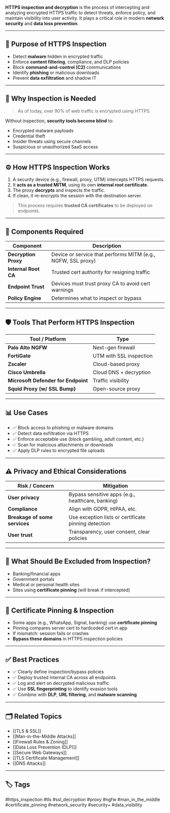 **HTTPS inspection and decryption** is the process of intercepting and analyzing encrypted HTTPS traffic to detect threats, enforce policy, and maintain visibility into user activity. It plays a critical role in modern **network security** and **data loss prevention**.

---

## 🎯 Purpose of HTTPS Inspection

- Detect **malware** hidden in encrypted traffic
- Enforce **content filtering**, compliance, and DLP policies
- Block **command-and-control (C2)** communications
- Identify **phishing** or malicious downloads
- Prevent **data exfiltration** and shadow IT

---

## 🔐 Why Inspection is Needed

> As of today, over 90% of web traffic is encrypted using HTTPS.

Without inspection, **security tools become blind** to:

- Encrypted malware payloads
- Credential theft
- Insider threats using secure channels
- Suspicious or unauthorized SaaS access

---

## ⚙️ How HTTPS Inspection Works

1. A security device (e.g., firewall, proxy, UTM) intercepts HTTPS requests.
2. It **acts as a trusted MITM**, using its own **internal root certificate**.
3. The proxy **decrypts** and inspects the traffic.
4. If clean, it re-encrypts the session with the destination server.

> This process requires **trusted CA certificates** to be deployed on endpoints.

---

## 🧩 Components Required

| Component             | Description                                   |
|------------------------|-----------------------------------------------|
| **Decryption Proxy**   | Device or service that performs MITM (e.g., NGFW, SSL proxy) |
| **Internal Root CA**   | Trusted cert authority for resigning traffic |
| **Endpoint Trust**     | Devices must trust proxy CA to avoid cert warnings |
| **Policy Engine**      | Determines what to inspect or bypass         |

---

## 🛡️ Tools That Perform HTTPS Inspection

| Tool / Platform         | Type                        |
|--------------------------|-----------------------------|
| **Palo Alto NGFW**       | Next-gen firewall           |
| **FortiGate**            | UTM with SSL inspection     |
| **Zscaler**              | Cloud-based proxy           |
| **Cisco Umbrella**       | Cloud DNS + decryption      |
| **Microsoft Defender for Endpoint** | Traffic visibility |
| **Squid Proxy (w/ SSL Bump)** | Open-source proxy        |

---

## 📊 Use Cases

- ✅ Block access to phishing or malware domains
- ✅ Detect data exfiltration via HTTPS
- ✅ Enforce acceptable use (block gambling, adult content, etc.)
- ✅ Scan for malicious attachments or downloads
- ✅ Apply DLP rules to encrypted file uploads

---

## ⚠️ Privacy and Ethical Considerations

| Risk / Concern                  | Mitigation                                     |
|----------------------------------|------------------------------------------------|
| **User privacy**                | Bypass sensitive apps (e.g., healthcare, banking) |
| **Compliance**                  | Align with GDPR, HIPAA, etc.                   |
| **Breakage of some services**   | Use exception lists or certificate pinning detection |
| **User trust**                  | Transparency, user consent, clear policies     |

---

## 🚫 What Should Be Excluded from Inspection?

- Banking/financial apps
- Government portals
- Medical or personal health sites
- Sites using **certificate pinning** (will break if intercepted)

---

## 🔐 Certificate Pinning & Inspection

- Some apps (e.g., WhatsApp, Signal, banking) use **certificate pinning**
- Pinning compares server cert to hardcoded cert in app
- If mismatch: session fails or crashes
- **Bypass these domains** in HTTPS inspection policies

---

## ✅ Best Practices

- ✅ Clearly define inspection/bypass policies
- ✅ Deploy trusted internal CA across all endpoints
- ✅ Log and alert on decrypted malicious traffic
- ✅ Use **SSL fingerprinting** to identify evasion tools
- ✅ Combine with **DLP**, **URL filtering**, and **malware scanning**

---

## 🗂 Related Topics

- [[TLS & SSL]]
- [[Man-in-the-Middle Attacks]]
- [[Firewall Rules & Zoning]]
- [[Data Loss Prevention (DLP)]]
- [[Secure Web Gateways]]
- [[TLS Certificate Management]]
- [[DNS Attacks]]

---

## 🏷 Tags

#https_inspection #tls #ssl_decryption #proxy #ngfw #man_in_the_middle #certificate_pinning #network_security #security+ #data_visibility
